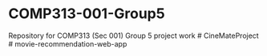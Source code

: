 # COMP313-001-Group5
Repository for COMP313 (Sec 001) Group 5 project work
#   C i n e M a t e P r o j e c t  
 #   m o v i e - r e c o m m e n d a t i o n - w e b - a p p  
 
